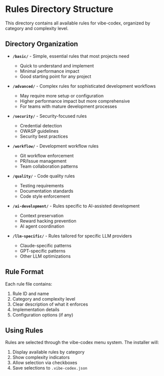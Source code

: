 # Rules Directory Structure

This directory contains all available rules for vibe-codex, organized by category and complexity level.

## Directory Organization

- **`/basic/`** - Simple, essential rules that most projects need
  - Quick to understand and implement
  - Minimal performance impact
  - Good starting point for any project

- **`/advanced/`** - Complex rules for sophisticated development workflows
  - May require more setup or configuration
  - Higher performance impact but more comprehensive
  - For teams with mature development processes

- **`/security/`** - Security-focused rules
  - Credential detection
  - OWASP guidelines
  - Security best practices

- **`/workflow/`** - Development workflow rules
  - Git workflow enforcement
  - PR/Issue management
  - Team collaboration patterns

- **`/quality/`** - Code quality rules
  - Testing requirements
  - Documentation standards
  - Code style enforcement

- **`/ai-development/`** - Rules specific to AI-assisted development
  - Context preservation
  - Reward hacking prevention
  - AI agent coordination

- **`/llm-specific/`** - Rules tailored for specific LLM providers
  - Claude-specific patterns
  - GPT-specific patterns
  - Other LLM optimizations

## Rule Format

Each rule file contains:
1. Rule ID and name
2. Category and complexity level
3. Clear description of what it enforces
4. Implementation details
5. Configuration options (if any)

## Using Rules

Rules are selected through the vibe-codex menu system. The installer will:
1. Display available rules by category
2. Show complexity indicators
3. Allow selection via checkboxes
4. Save selections to `.vibe-codex.json`
